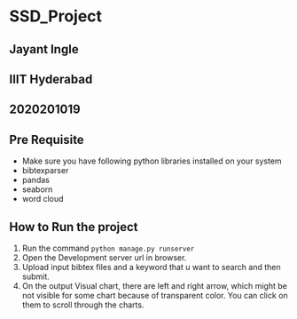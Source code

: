 # SSD_Project
## Jayant Ingle
## IIIT Hyderabad
## 2020201019

## Pre Requisite
 * Make sure you have following python libraries installed on your system
 * bibtexparser
 * pandas
 * seaborn
 * word cloud 
 
## How to Run the project
1. Run the command `python manage.py runserver`
2. Open the Development server url in browser.
3. Upload input bibtex files and a keyword that u want to search and then submit.
4. On the output Visual chart, there are left and right arrow, which might be not visible 
   for some chart because of transparent color. You can click on them to scroll through the charts.

